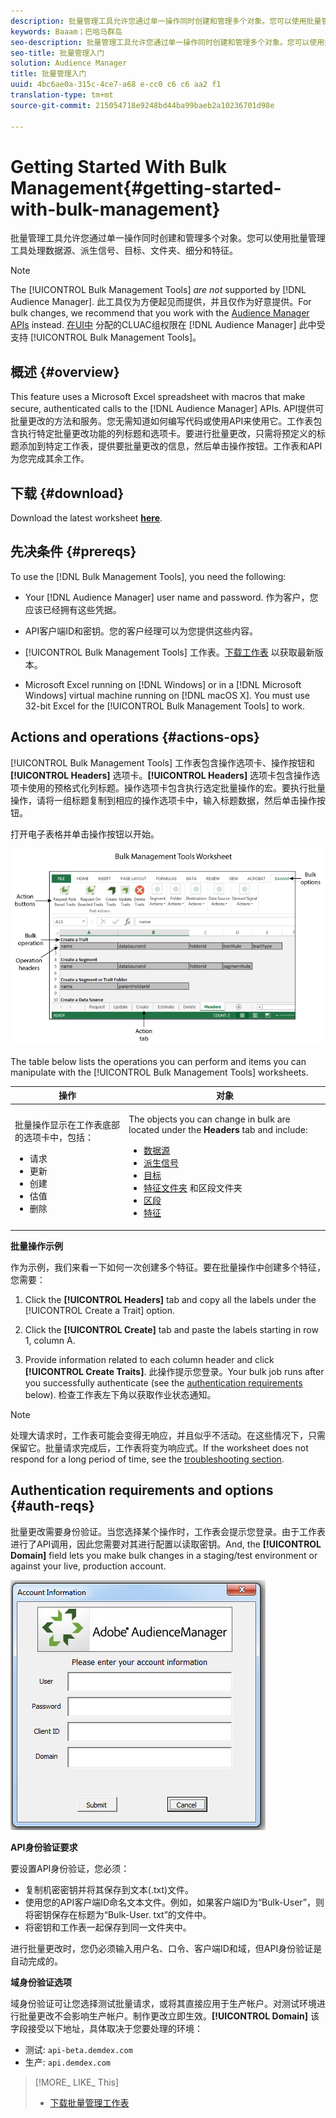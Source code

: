 ```yaml
---
description: 批量管理工具允许您通过单一操作同时创建和管理多个对象。您可以使用批量管理工具处理数据源、派生信号、目标、文件夹、细分和特征。
keywords: Baaam；巴哈马群岛
seo-description: 批量管理工具允许您通过单一操作同时创建和管理多个对象。您可以使用批量管理工具处理数据源、派生信号、目标、文件夹、细分和特征。
seo-title: 批量管理入门
solution: Audience Manager
title: 批量管理入门
uuid: 4bc6ae0a-315c-4ce7-a68 e-cc0 c6 c6 aa2 f1
translation-type: tm+mt
source-git-commit: 215054718e9248bd44ba99baeb2a10236701d98e

---
```



# Getting Started With Bulk Management{#getting-started-with-bulk-management}

批量管理工具允许您通过单一操作同时创建和管理多个对象。您可以使用批量管理工具处理数据源、派生信号、目标、文件夹、细分和特征。

<!-- 

c_bulk_start.xml

 -->

>[!NOTE]
>
>The [!UICONTROL Bulk Management Tools] *are not* supported by [!DNL Audience Manager]. 此工具仅为方便起见而提供，并且仅作为好意提供。For bulk changes, we recommend that you work with the [Audience Manager APIs](../../api/rest-api-main/aam-api-getting-started.md) instead. [在UI中](../../features/administration/administration-overview.md) 分配的CLUAC组权限在 [!DNL Audience Manager] 此中受支持 [!UICONTROL Bulk Management Tools]。

## 概述 {#overview}

This feature uses a Microsoft Excel spreadsheet with macros that make secure, authenticated calls to the [!DNL Audience Manager] APIs. API提供可批量更改的方法和服务。您无需知道如何编写代码或使用API来使用它。工作表包含执行特定批量更改功能的列标题和选项卡。要进行批量更改，只需将预定义的标题添加到特定工作表，提供要批量更改的信息，然后单击操作按钮。工作表和API为您完成其余工作。

## 下载 {#download}

Download the latest worksheet **[here](assets/BAAAM_August_2018.xlsm)**.

## 先决条件 {#prereqs}

To use the [!DNL Bulk Management Tools], you need the following:

* Your [!DNL Audience Manager] user name and password. 作为客户，您应该已经拥有这些凭据。
* API客户端ID和密钥。您的客户经理可以为您提供这些内容。
* [!UICONTROL Bulk Management Tools] 工作表。[下载工作表](/help/using/reference/bulk-management-tools/bulk-management-intro.md#download) 以获取最新版本。

* Microsoft Excel running on [!DNL Windows] or in a [!DNL Microsoft Windows] virtual machine running on [!DNL macOS X]. You must use 32-bit Excel for the [!UICONTROL Bulk Management Tools] to work.

## Actions and operations {#actions-ops}

[!UICONTROL Bulk Management Tools] 工作表包含操作选项卡、操作按钮和 **[!UICONTROL Headers]** 选项卡。**[!UICONTROL Headers]** 选项卡包含操作选项卡使用的预格式化列标题。操作选项卡包含执行选定批量操作的宏。要执行批量操作，请将一组标题复制到相应的操作选项卡中，输入标题数据，然后单击操作按钮。

打开电子表格并单击操作按钮以开始。

![](assets/bamwrkbk.png)

The table below lists the operations you can perform and items you can manipulate with the [!UICONTROL Bulk Management Tools] worksheets.

<table id="table_B9B3E09B692E42BAA52FB32C18B00709"> 
 <thead> 
  <tr> 
   <th colname="col1" class="entry"> 操作 </th> 
   <th colname="col2" class="entry"> 对象 </th> 
  </tr> 
 </thead>
 <tbody> 
  <tr> 
   <td colname="col1"> <p>批量操作显示在工作表底部的选项卡中，包括： </p> <p> 
     <ul id="ul_49F46B9E00C045D29E40258EB7BDCFBB"> 
      <li id="li_193C41EA19EF4D738FBA037D2BF9B05C">请求 </li> 
      <li id="li_5BE2E13D839F4958AAA5C01B7EFC5096">更新 </li> 
      <li id="li_4CCCC739795945DF8C89787F9A67EB88">创建 </li> 
      <li id="li_C7D36D2BDF0448CEAF3A5EABE41038E8">估值 </li> 
      <li id="li_07A3E94326124A3092362D9896EB7732">删除 </li> 
     </ul> </p> </td> 
   <td colname="col2"> <p>The objects you can change in bulk are located under the <b><span class="uicontrol"> Headers</span></b> tab and include: </p> <p> 
     <ul id="ul_A7A96F2B1B63430B9A1E1184AC5FA8F2"> 
      <li id="li_E3D9E2E190B04BE685337AC6140C371C"> <a href="../../features/datasources-list-and-settings.md#data-sources-list-and-settings"> 数据源</a> </li> 
      <li id="li_B645385E40684FA28770913EAF18CB2C"> <a href="../../features/derived-signals.md"> 派生信号</a> </li> 
      <li id="li_9059F8C4A41A410899BDEFC76D3F5949"> <a href="../../features/destinations/destinations.md"> 目标</a> </li> 
      <li id="li_BB5A445150754E53AA38C78461326932"> <a href="../../features/traits/trait-storage.md#trait-storage"> 特征文件夹</a> 和区段文件夹 </li> 
      <li id="li_7A27DBF64E0945CF8AE8C96E8C6EDA09"> <a href="../../features/segments/segments-purpose.md"> 区段</a> </li> 
      <li id="li_A4640A34930040DEA8555EAF0AE2A702"> <a href="../../features/traits/trait-details-page.md"> 特征</a> </li> 
     </ul> </p> </td> 
  </tr> 
 </tbody> 
</table>

**批量操作示例**

作为示例，我们来看一下如何一次创建多个特征。要在批量操作中创建多个特征，您需要：

1. Click the **[!UICONTROL Headers]** tab and copy all the labels under the [!UICONTROL Create a Trait] option.

2. Click the **[!UICONTROL Create]** tab and paste the labels starting in row 1, column A.
3. Provide information related to each column header and click **[!UICONTROL Create Traits]**. 此操作提示您登录。Your bulk job runs after you successfully authenticate (see the [authentication requirements](../../reference/bulk-management-tools/bulk-management-intro.md#auth-reqs) below). 检查工作表左下角以获取作业状态通知。

>[!NOTE]
>
>处理大请求时，工作表可能会变得无响应，并且似乎不活动。在这些情况下，只需保留它。批量请求完成后，工作表将变为响应式。If the worksheet does not respond for a long period of time, see the [troubleshooting section](../../reference/bulk-management-tools/bulk-troubleshooting.md).

## Authentication requirements and options {#auth-reqs}

批量更改需要身份验证。当您选择某个操作时，工作表会提示您登录。由于工作表进行了API调用，因此您需要对其进行配置以读取密钥。And, the **[!UICONTROL Domain]** field lets you make bulk changes in a staging/test environment or against your live, production account.

![](assets/bamauth.png)

**API身份验证要求**

要设置API身份验证，您必须：

* 复制机密密钥并将其保存到文本(.txt)文件。
* 使用您的API客户端ID命名文本文件。例如，如果客户端ID为“Bulk-User”，则将密钥保存在标题为“Bulk-User. txt”的文件中。
* 将密钥和工作表一起保存到同一文件夹中。

进行批量更改时，您仍必须输入用户名、口令、客户端ID和域，但API身份验证是自动完成的。

**域身份验证选项**

域身份验证可让您选择测试批量请求，或将其直接应用于生产帐户。对测试环境进行批量更改不会影响生产帐户。制作更改立即生效。**[!UICONTROL Domain]** 该字段接受以下地址，具体取决于您要处理的环境：

* 测试: `api-beta.demdex.com`
* 生产: `api.demdex.com`

>[!MORE_ LIKE_ This]
>
>* [下载批量管理工作表](assets/BAAAM_August_2018.xlsm)

